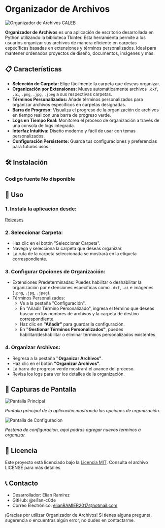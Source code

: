 # Organizador de Archivos

![Organizador de Archivos CALEB](https://github.com/el1an-c0de/organizador_archivos_CALEB/blob/main/blob/main/thumbnail.png)

**Organizador de Archivos** es una aplicación de escritorio desarrollada en Python utilizando la biblioteca Tkinter. Esta herramienta permite a los usuarios organizar sus archivos de manera eficiente en carpetas específicas basadas en extensiones y términos personalizados. Ideal para mantener ordenados proyectos de diseño, documentos, imágenes y más.

## 📋 Características

- **Selección de Carpeta:** Elige fácilmente la carpeta que deseas organizar.
- **Organización por Extensiones:** Mueve automáticamente archivos `.dxf`, `.ai`, `.png`, `.jpg`, `.jpeg` a sus respectivas carpetas.
- **Términos Personalizados:** Añade términos personalizados para organizar archivos específicos en carpetas designadas.
- **Barra de Progreso:** Visualiza el progreso de la organización de archivos en tiempo real con una barra de progreso verde.
- **Logs en Tiempo Real:** Monitorea el proceso de organización a través de una consola de logs integrada.
- **Interfaz Intuitiva:** Diseño moderno y fácil de usar con temas personalizados.
- **Configuración Persistente:** Guarda tus configuraciones y preferencias para futuros usos.

## 🛠️ Instalación

### Codigo fuente No disponible

## 🚀 Uso

### 1. Instala la aplicacion desde:

[Releases](https://github.com/el1an-c0de/organizador_archivos_CALEB/releases/tag/Python)

### 2. Seleccionar Carpeta:

- Haz clic en el botón "Seleccionar Carpeta".
- Navega y selecciona la carpeta que deseas organizar.
- La ruta de la carpeta seleccionada se mostrará en la etiqueta correspondiente.

### 3. Configurar Opciones de Organización:

- Extensiones Predeterminadas: Puedes habilitar o deshabilitar la organización por extensiones específicas como `.dxf`, `.ai` e imágenes (`.png`, `.jpg`, `.jpeg`).
- Términos Personalizados:
  - Ve a la pestaña "Configuración".
  - En "Añadir Término Personalizado", ingresa el término que deseas buscar en los nombres de archivos y la carpeta de destino correspondiente.
  - Haz clic en **"Añadir"** para guardar la configuración.
  - En **"Gestionar Términos Personalizados"**, puedes habilitar/deshabilitar o eliminar términos personalizados existentes.

### 4. Organizar Archivos:

- Regresa a la pestaña **"Organizar Archivos"**.
- Haz clic en el botón **"Organizar Archivos"**.
- La barra de progreso verde mostrará el avance del proceso.
- Revisa los logs para ver los detalles de la organización.

## 📸 Capturas de Pantalla

![Pantalla Principal](https://github.com/el1an-c0de/organizador_archivos_CALEB/blob/main/blob/main/captura01.png)

_Pantalla principal de la aplicación mostrando las opciones de organización._

![Pantalla de Configuracion](https://github.com/el1an-c0de/organizador_archivos_CALEB/blob/main/blob/main/captura02.png)

_Pestana de configuracion, aqui podras agregar nuevos terminos a organizar._

## 📜 Licencia

Este proyecto está licenciado bajo la [Licencia MIT](https://github.com/el1an-c0de/organizador_archivos_CALEB/blob/main/blob/main/LICENSE). Consulta el archivo LICENSE para más detalles.

## 📞 Contacto

- Desarrollador: Elian Ramírez
- GitHub: @el1an-c0de
- Correo Electrónico: elianRAMIER2017@hotmail.com

¡Gracias por utilizar Organizador de Archivos! Si tienes alguna pregunta, sugerencia o encuentras algún error, no dudes en contactarme.
